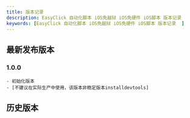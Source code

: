 ```yaml
---
title: 版本记录
description: EasyClick 自动化脚本 iOS免越狱 iOS免硬件 iOS脚本 版本记录
keywords: [EasyClick 自动化脚本 iOS免越狱 iOS免硬件 iOS脚本 版本记录  ]
---
```


## 最新发布版本

### 1.0.0

```text
- 初始化版本
- [不建议在实际生产中使用，该版本非稳定版本installdevtools]
```


## 历史版本



